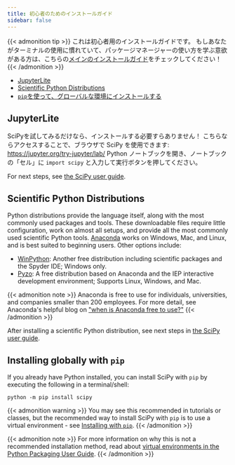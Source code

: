 ```yaml
---
title: 初心者のためのインストールガイド
sidebar: false
---
```


{{< admonition tip >}}
これは初心者用のインストールガイドです。
もしあなたがターミナルの使用に慣れていて、パッケージマネージャーの使い方を学ぶ意欲がある方は、こちらの[メインのインストールガイド](./install.md)をチェックしてください！
{{< /admonition >}}

- [JupyterLite](#jupyterlite)
- [Scientific Python Distributions](#distributions)
- [`pip`を使って、グローバルな環境にインストールする](#pip-global)

<a name="jupyterlite"></a>

## JupyterLite

SciPyを試してみるだけなら、インストールする必要すらありません！
こちらならアクセスすることで、ブラウザで SciPy を使用できます: https://jupyter.org/try-jupyter/lab/
Python ノートブックを開き、ノートブックの「セル」に `import scipy` と入力して実行ボタンを押してください。

For next steps, see [the SciPy user guide][scipy-user-guide].

[scipy-user-guide]: https://docs.scipy.org/doc/scipy/tutorial/

<a name="distributions"></a>

## Scientific Python Distributions

Python distributions provide the language itself, along with the most
commonly used packages and tools. These downloadable files require
little configuration, work on almost all setups, and provide all the
most commonly used scientific Python tools.
[Anaconda](https://www.anaconda.com/download/) works on Windows, Mac,
and Linux, and is best suited to beginning users.
Other options include:

- [WinPython](https://winpython.github.io): Another free distribution
  including scientific packages and the Spyder IDE; Windows only.
- [Pyzo](https://pyzo.org): A free distribution based on Anaconda
  and the IEP interactive development environment; Supports Linux,
  Windows, and Mac.

{{< admonition note >}}
Anaconda is free to use for individuals, universities, and companies smaller than
200 employees. For more detail, see Anaconda's helpful blog on
["when is Anaconda free to use?"](https://www.anaconda.com/blog/update-on-anacondas-terms-of-service-for-academia-and-research)
{{< /admonition >}}

After installing a scientific Python distribution,
see next steps in [the SciPy user guide][scipy-user-guide].

<a name="pip-global"></a>

## Installing globally with `pip`

If you already have Python installed, you can install SciPy
with `pip` by executing the following in a terminal/shell:

```
python -m pip install scipy
```

{{< admonition warning >}}
You may see this recommended in tutorials or classes, but the recommended
way to install SciPy with `pip` is to use a virtual environment -
see [Installing with `pip`](./install.md#installing-with-pip).
{{< /admonition >}}

{{< admonition note >}}
For more information on why this is not a recommended installation method,
read about [virtual environments in the Python Packaging User Guide](https://packaging.python.org/en/latest/tutorials/installing-packages/#creating-virtual-environments).
{{< /admonition >}}

